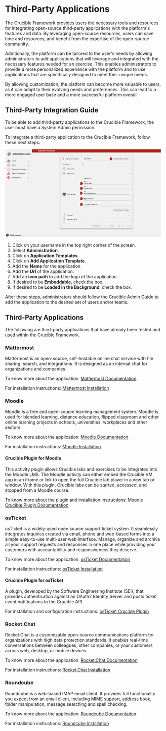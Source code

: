 # Third-Party Applications

The Crucible Framework provides users the necessary tools and resources for integrating open-source third-party applications with the platform's features and data. By leveraging open-source resources, users can save time and resources, and benefit from the expertise of the open-source community.

Additionally, the platform can be tailored to the user's needs by allowing administrators to add applications that will leverage and integrated with the necessary features needed for an exercise. This enables administrators to provide a more personalized experience with the platform and to use applications that are specifically designed to meet their unique needs.

By allowing customization, the platform can become more valuable to users, as it can adapt to their evolving needs and preferences. This can lead to a more engaged user base and a more successful platform overall.

## Third-Party Integration Guide

To be able to add third-party applications to the Crucible Framework, the user must have a System Admin permission.

To integrate a third-party application to the Crucible Framework, follow these next steps:

![Crucible View Admin OE](../assets/img/viewAdmin.png)

1. Click on your username in the top right corner of the screen.
2. Select **Administration**.
3. Click on **Application Templates**.
4. Click on **Add Application Template**.
5. Add the **Name** for the application.
6. Add the **Url** of the application.
7. Add an **icon path** to add the logo of the application.
8. If desired to be **Embeddable**, check the box.
9. If desired to be **Loaded in the Background**, check the box.

After these steps, administrators should follow the Crucible Admin Guide to add the application to the desired set of users and/or teams.

## Third-Party Applications

The following are third-party applications that have already been tested and used within the Crucible Framework.

### Mattermost

Mattermost is an open-source, self-hostable online chat service with file sharing, search, and integrations. It is designed as an internal chat for organizations and companies.

To know more about the application: [Mattermost Documentation](https://docs.mattermost.com)

For installation instructions: [Mattermost Installation](https://github.com/cmu-sei/helm-charts/tree/main/charts/mattermost-team-edition)

### Moodle

Moodle is a free and open-source learning management system. Moodle is used for blended learning, distance education, flipped classroom and other online learning projects in schools, universities, workplaces and other sectors.

To know more about the application: [Moodle Documentation](https://docs.moodle.org/401/en/Main_page)

For installation instructions: [Moodle Installation](https://docs.moodle.org/401/en/Installation_quick_guide)

#### Crucible Plugin for Moodle

This activity plugin allows Crucible labs and exercises to be integrated into the Moodle LMS. The Moodle activity can either embed the Crucible VM app in an iframe or link to open the full Crucible lab player in a new tab or window. With this plugin, Crucible labs can be started, accessed, and stopped from a Moodle course.

To know more about the plugin and installation instructions: [Moodle Crucible Plugin Documentation](https://github.com/cmu-sei/moodle-mod_crucible)

### osTicket

osTicket is a widely-used open source support ticket system. It seamlessly integrates inquiries created via email, phone and web-based forms into a simple easy-to-use multi-user web interface. Manage, organize and archive all your support requests and responses in one place while providing your customers with accountability and responsiveness they deserve.

To know more about the application: [osTicket Documentation](https://docs.osticket.com/en/latest/)

For installation instructions: [osTicket Installation](https://docs.osticket.com/en/latest/Getting%20Started/Installation.html)

#### Crucible Plugin for osTicket

A plugin, developed by the Software Engineering Institute (SEI), that provides authentication against an OAuth2 Identity Server and posts ticket event notifications to the Crucible API.

For installation and configuration instructions: [osTicket Crucible Plugin](https://github.com/cmu-sei/osticket-crucible)

### Rocket.Chat

Rocket.Chat is a customizable open-source communications platform for organizations with high data protection standards. It enables real-time conversations between colleagues, other companies, or your customers across web, desktop, or mobile devices.

To know more about the application: [Rocket.Chat Documentation](https://docs.rocket.chat)

For installation instructions: [Rocket.Chat Installation](https://github.com/RocketChat/helm-charts)

### Roundcube

Roundcube is a web-based IMAP email client. It provides full functionality you expect from an email client, including MIME support, address book, folder manipulation, message searching and spell checking.

To know more about the application: [Roundcube Documentation](https://docs.roundcube.net/doc/help/1.1/en_US/)

For installation instructions: [Roundcube Installation](https://github.com/sei-npacheco/webmail)
